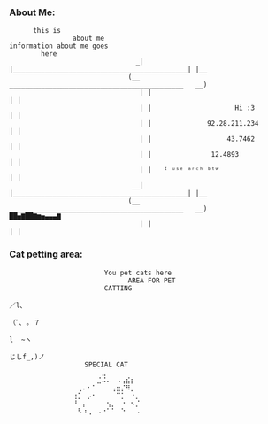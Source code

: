 ### About Me:
          this is 
                    about me
    information about me goes
            here
                                    _| |____________________________________________| |__
                                  (__   ____________________________________________   __)
                                     | |                                            | |
                                     | |                     Hi :3                  | |
                                     | |              92.28.211.234                 | |
                                     | |                   43.7462                  | |
                                     | |               12.4893                      | |
                                     | |   ᴵ ᵘˢᵉ ᵃʳᶜʰ ᵇᵗʷ                           | |
                                   __| |____________________________________________| |__
                                  (__   ____________________________________________   __)                                                  ██▅▇██▇▆▅▄▄▄▇ 
                                     | |                                            | |


### Cat petting area:
                            You pet cats here
                                  AREA FOR PET 
                            CATTING
                                                                                    ／l、             
                                                                                  （ﾟ､ ｡ ７         
                                                                                    l  ~ヽ       
                                                                                    じしf_,)ノ
                       SPECIAL CAT
                    ⠀⠀⠀⠀⠀⠀⣀⠀⠀⠀⠀⠀⠀⠀⠀⠀⠀⠀⠀⠀⠀⠀⠀
                    ⠀⠀⠀⠀⠀⣈⠬⠄⠀⠠⢠⣮⡆⠀⠀⠀⠀⠀⠀⠀⠀⠀⠀
                    ⠀⢀⠄⠂⠁⠀⠀⠀⢠⣶⡌⠻⡀⠀⠀⠀⠀⠀⠀⠀⠀⠀⠀
                    ⢰⡁⠀⡠⠂⠀⠀⠀⠀⠉⡁⠀⠐⡀⠀⠀⠀⠀⠀⠀⠀⠀⠀
                    ⠘⠀⡄⠀⠀⠀⠀⢢⡀⠀⠐⠀⠢⡈⠀⠀⠀⠀⠀⠀⠀⠀⠀
                    ⠀⠣⠰⢀⠀⠠⠐⠁⠁⠀⠑⠀⠀⠠

